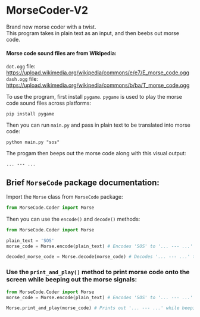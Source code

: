 # MorseCoder-V2
Brand new morse coder with a twist.  
This program takes in plain text as an input, and then beebs out morse code.  

#### Morse code sound files are from Wikipedia:
`dot.ogg` file: https://upload.wikimedia.org/wikipedia/commons/e/e7/E_morse_code.ogg  
`dash.ogg` file: https://upload.wikimedia.org/wikipedia/commons/b/ba/T_morse_code.ogg  


To use the program, first install `pygame`. `pygame` is used to play the morse code sound files across platforms:  
```
pip install pygame
```
Then you can run `main.py` and pass in plain text to be translated into morse code:  
```
python main.py "sos"
```
The progam then beeps out the morse code along with this visual output:
```
... --- ...
```

## Brief `MorseCode` package documentation:
Import the `Morse` class from `MorseCode` package:
```python
from MorseCode.Coder import Morse
```
Then you can use the `encode()` and `decode()` methods:
```python
from MorseCode.Coder import Morse

plain_text = 'SOS'
morse_code = Morse.encode(plain_text) # Encodes 'SOS' to '... --- ...'

decoded_morse_code = Morse.decode(morse_code) # Decodes '... --- ...' to 'SOS'
```
### Use the `print_and_play()` method to print morse code onto the screen while beeping out the morse signals:
```python
from MorseCode.Coder import Morse
morse_code = Morse.encode(plain_text) # Encodes 'SOS' to '... --- ...'

Morse.print_and_play(morse_code) # Prints out '... --- ...' while beeping out a sequence of corresponding morse code signals.
```
